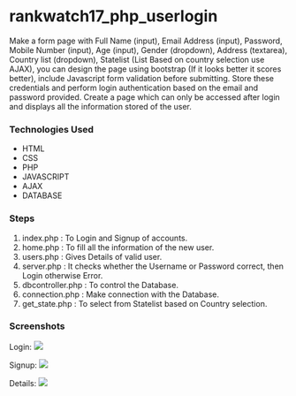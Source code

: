 # rankwatch17_php_userlogin
Make a form page with Full Name (input), Email Address (input), Password, Mobile Number (input), Age (input), Gender (dropdown), Address (textarea), Country list (dropdown), 
Statelist (List Based on country selection use AJAX), you can design the page using bootstrap (If it looks better it scores better), include Javascript form validation 
before submitting. Store these credentials and perform login authentication based on the email and password provided. Create a page which can only be accessed after login 
and displays all the information stored of the user.

### Technologies Used
* HTML	
* CSS 
* PHP
* JAVASCRIPT
* AJAX
* DATABASE

### Steps
1. index.php : To Login and Signup of accounts. 
2. home.php : To fill all the information of the new user.
3. users.php : Gives Details of valid user.
4. server.php : It checks whether the Username or Password correct, then Login otherwise Error.
5. dbcontroller.php : To control the Database.
6. connection.php : Make connection with the Database.
7. get_state.php : To select from Statelist based on Country selection. 

### Screenshots
Login:
<img src="/screenshots4/Screenshot (35).png" width="=1000px">

Signup:
<img src="/screenshots4/Screenshot (36).png" width="=1000px">

Details:
<img src="/screenshots4/Screenshot (37).png" width="=1000px">
